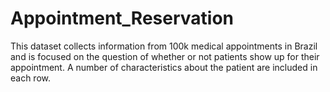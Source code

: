 # Appointment_Reservation
This dataset collects information from 100k medical appointments in Brazil and is focused on the question of whether or not patients show up for their appointment. A number of characteristics about the patient are included in each row.
